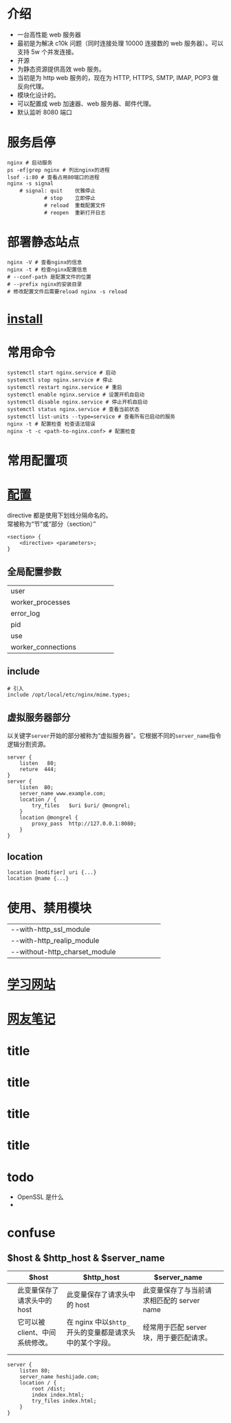 # 介绍

- 一台高性能 web 服务器
- 最初是为解决 c10k 问题（同时连接处理 10000 连接数的 web 服务器）。可以支持 5w 个并发连接。
- 开源
- 为静态资源提供高效 web 服务。
- 当初是为 http web 服务的，现在为 HTTP, HTTPS, SMTP, IMAP, POP3 做反向代理。
- 模块化设计的。
- 可以配置成 web 加速器、web 服务器、邮件代理。
- 默认监听 8080 端口

# 服务启停

```shell
nginx # 启动服务
ps -ef|grep nginx # 列出nginx的进程
lsof -i:80 # 查看占用80端口的进程
nginx -s signal
    # signal: quit    优雅停止
            # stop    立即停止
            # reload  重载配置文件
            # reopen  重新打开日志
```

# 部署静态站点

```shell
nginx -V # 查看nginx的信息
nginx -t # 检查nginx配置信息
# --conf-path 是配置文件的位置
# --prefix nginx的安装目录
# 修改配置文件后需要reload nginx -s reload
```

# [install](/nginx/install.html)

# 常用命令

```shell
systemctl start nginx.service # 启动
systemctl stop nginx.service # 停止
systemctl restart nginx.service # 重启
systemctl enable nginx.service # 设置开机自启动
systemctl disable nginx.service # 停止开机自启动
systemctl status nginx.service # 查看当前状态
systemctl list-units --type=service # 查看所有已启动的服务
nginx -t # 配置检查 检查语法错误
nginx -t -c <path-to-nginx.conf> # 配置检查
```

# 常用配置项

# [配置](/nginx/config.html)

directive 都是使用下划线分隔命名的。  
常被称为“节”或“部分（section）”

```
<section> {
    <directive> <parameters>;
}
```

## 全局配置参数

|                    |     |     |     |     |     |
| ------------------ | --- | --- | --- | --- | --- |
| user               |     |     |     |     |     |
| worker_processes   |     |     |     |     |     |
| error_log          |     |     |     |     |     |
| pid                |     |     |     |     |     |
| use                |     |     |     |     |     |
| worker_connections |     |     |     |     |     |

## include

```
# 引入
include /opt/local/etc/nginx/mime.types;
```

## 虚拟服务器部分

以关键字`server`开始的部分被称为“虚拟服务器”。它根据不同的`server_name`指令逻辑分割资源。

```
server {
    listen   80;
    reture  444;
}
server {
    listen  80;
    server_name www.example.com;
    location / {
        try_files   $uri $uri/ @mongrel;
    }
    location @mongrel {
        proxy_pass  http://127.0.0.1:8080;
    }
}
```

## location

```
location [modifier] uri {...}
location @name {...}
```

# 使用、禁用模块

|                               |     |     |     |     |     |     |
| ----------------------------- | --- | --- | --- | --- | --- | --- |
| --with-http_ssl_module        |     |     |     |     |     |     |
| --with-http_realip_module     |     |     |     |     |     |     |
| --without-http_charset_module |     |     |     |     |     |     |

# [学习网站](https://www.javatpoint.com/installing-nginx-on-mac)

# [网友笔记](https://juejin.cn/post/6844904131161784333)

# title

# title

# title

# title

# todo

- OpenSSL 是什么
-

# confuse

## $host & $http_host & $server_name

|     | $host                           | $http_host                                              | $server_name                               |     |
| --- | ------------------------------- | ------------------------------------------------------- | ------------------------------------------ | --- |
|     | 此变量保存了请求头中的 host     | 此变量保存了请求头中的 host                             | 此变量保存了与当前请求相匹配的 server name |     |
|     | 它可以被 client、中间系统修改。 | 在 nginx 中以`$http_`开头的变量都是请求头中的某个字段。 | 经常用于匹配 server 块，用于要匹配请求。   |     |
|     |                                 |                                                         |                                            |     |
|     |                                 |                                                         |                                            |     |

```
server {
    listen 80;
    server_name heshijade.com;
    location / {
        root /dist;
        index index.html;
        try_files index.html;
    }
}
```

